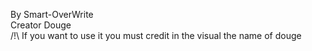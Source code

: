 By Smart-OverWrite<br>
Creator Douge<br>
/!\ If you want to use it you must credit in the visual the name of douge 
